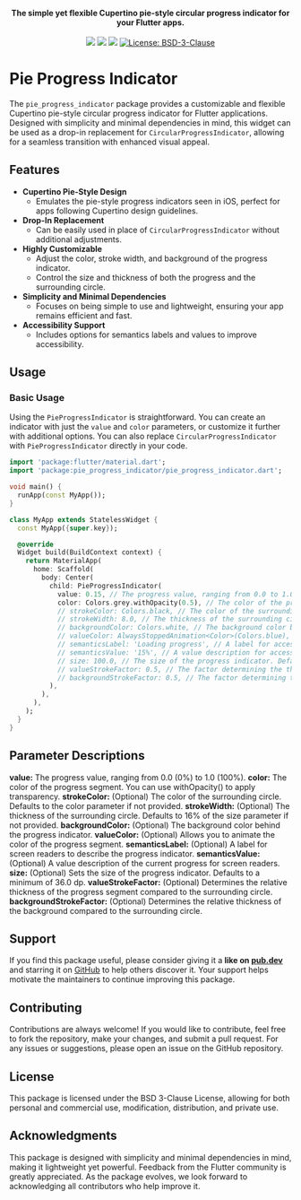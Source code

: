 <p align="center" >
  <strong>The simple yet flexible Cupertino pie-style circular progress indicator for your Flutter apps.</strong>
  <br />
  <br />
  <a href="https://pub.dev/packages/pie_progress_indicator"><img src="https://img.shields.io/pub/v/pie_progress_indicator?color=blue" /></a>
  <a href="https://github.com/olerhan/pie_progress_indicator/actions/workflows/flutter_ci.yml"><img src="https://github.com/olerhan/pie_progress_indicator/actions/workflows/flutter_ci.yml/badge.svg" /></a>
  <a href="https://github.com/olerhan/pie_progress_indicator"><img src="https://img.shields.io/github/stars/olerhan/pie_progress_indicator" /></a>
  <a href="https://opensource.org/licenses/BSD-3-Clause"><img src="https://img.shields.io/badge/license-BSD--3--Clause-blue.svg" alt="License: BSD-3-Clause"></a>
  <br />
</p>

# Pie Progress Indicator

The `pie_progress_indicator` package provides a customizable and flexible Cupertino pie-style circular progress indicator for Flutter applications. Designed with simplicity and minimal dependencies in mind, this widget can be used as a drop-in replacement for `CircularProgressIndicator`, allowing for a seamless transition with enhanced visual appeal.

## Features

- **Cupertino Pie-Style Design**
  - Emulates the pie-style progress indicators seen in iOS, perfect for apps following Cupertino design guidelines.
- **Drop-In Replacement**
  - Can be easily used in place of `CircularProgressIndicator` without additional adjustments.
- **Highly Customizable**
  - Adjust the color, stroke width, and background of the progress indicator.
  - Control the size and thickness of both the progress and the surrounding circle.
- **Simplicity and Minimal Dependencies**
  - Focuses on being simple to use and lightweight, ensuring your app remains efficient and fast.
- **Accessibility Support**
  - Includes options for semantics labels and values to improve accessibility.

## Usage

### Basic Usage
Using the `PieProgressIndicator` is straightforward. You can create an indicator with just the `value` and `color` parameters, or customize it further with additional options. You can also replace `CircularProgressIndicator` with `PieProgressIndicator` directly in your code.

```dart
import 'package:flutter/material.dart';
import 'package:pie_progress_indicator/pie_progress_indicator.dart';

void main() {
  runApp(const MyApp());
}

class MyApp extends StatelessWidget {
  const MyApp({super.key});

  @override
  Widget build(BuildContext context) {
    return MaterialApp(
      home: Scaffold(
        body: Center(
          child: PieProgressIndicator(
            value: 0.15, // The progress value, ranging from 0.0 to 1.0.
            color: Colors.grey.withOpacity(0.5), // The color of the progress segment with 50% opacity.
            // strokeColor: Colors.black, // The color of the surrounding circle. Defaults to the color parameter if not provided.
            // strokeWidth: 8.0, // The thickness of the surrounding circle. Defaults to 16% of the size if not provided.
            // backgroundColor: Colors.white, // The background color behind the progress indicator.
            // valueColor: AlwaysStoppedAnimation<Color>(Colors.blue), // An optional animation for the progress color.
            // semanticsLabel: 'Loading progress', // A label for accessibility purposes.
            // semanticsValue: '15%', // A value description for accessibility purposes.
            // size: 100.0, // The size of the progress indicator. Defaults to 36.0 dp minimum if not provided.
            // valueStrokeFactor: 0.5, // The factor determining the thickness of the progress segment relative to the surrounding circle.
            // backgroundStrokeFactor: 0.5, // The factor determining the thickness of the background relative to the surrounding circle.
          ),
        ),
      ),
    );
  }
}
```

## Parameter Descriptions

**value:** The progress value, ranging from 0.0 (0%) to 1.0 (100%).
**color:** The color of the progress segment. You can use withOpacity() to apply transparency.
**strokeColor:** (Optional) The color of the surrounding circle. Defaults to the color parameter if not provided.
**strokeWidth:** (Optional) The thickness of the surrounding circle. Defaults to 16% of the size parameter if not provided.
**backgroundColor:** (Optional) The background color behind the progress indicator.
**valueColor:** (Optional) Allows you to animate the color of the progress segment.
**semanticsLabel:** (Optional) A label for screen readers to describe the progress indicator.
**semanticsValue:** (Optional) A value description of the current progress for screen readers.
**size:** (Optional) Sets the size of the progress indicator. Defaults to a minimum of 36.0 dp.
**valueStrokeFactor:** (Optional) Determines the relative thickness of the progress segment compared to the surrounding circle.
**backgroundStrokeFactor:** (Optional) Determines the relative thickness of the background compared to the surrounding circle.

## Support

If you find this package useful, please consider giving it a **like on [pub.dev](https://pub.dev/packages/pie_progress_indicator)** and starring it on [GitHub](https://github.com/olerhan/pie_progress_indicator) to help others discover it. Your support helps motivate the maintainers to continue improving this package.

## Contributing

Contributions are always welcome! If you would like to contribute, feel free to fork the repository, make your changes, and submit a pull request. For any issues or suggestions, please open an issue on the GitHub repository.

## License

This package is licensed under the BSD 3-Clause License, allowing for both personal and commercial use, modification, distribution, and private use.

## Acknowledgments

This package is designed with simplicity and minimal dependencies in mind, making it lightweight yet powerful. Feedback from the Flutter community is greatly appreciated. As the package evolves, we look forward to acknowledging all contributors who help improve it.